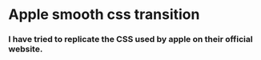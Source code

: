 # Apple smooth css transition
 ### I have tried to replicate the CSS used by apple on their official website. 

